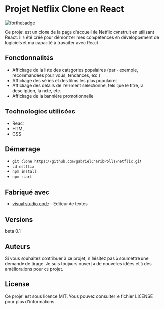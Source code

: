 # Projet Netflix Clone en React


[![forthebadge](http://forthebadge.com/images/badges/built-with-love.svg)](http://forthebadge.com)



Ce projet est un clone de la page d'accueil de Netflix construit en utilisant React. Il a été créé pour démontrer mes compétences en développement de logiciels et ma capacité à travailler avec React.

## Fonctionnalités

- Affichage de la liste des catégories populaires (par - exemple, recommandées pour vous, tendances, etc.)
- Affichage des séries et des films les plus populaires
- Affichage des détails de l'élément sélectionné, tels que le titre, la description, la note, etc.
- Affichage de la bannière promotionnelle

## Technologies utilisées
- React
- HTML
- CSS

## Démarrage

- `git clone https://github.com/gabrielCharibPolls/netflix.git`
- `cd netflix`
- `npm install`
- `npm start`

## Fabriqué avec

* [visual studio code](https://code.visualstudio.com) - Editeur de textes


## Versions
beta 0.1

## Auteurs
Si vous souhaitez contribuer à ce projet, n'hésitez pas à soumettre une demande de tirage. Je suis toujours ouvert à de nouvelles idées et à des améliorations pour ce projet.


## License

Ce projet est sous licence MIT. Vous pouvez consulter le fichier LICENSE pour plus d'informations.


